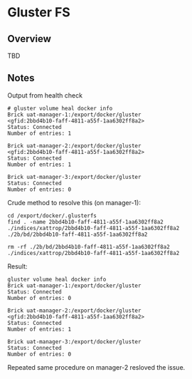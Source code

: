 # Gluster FS

## Overview

TBD


## Notes

Output from health check

```
# gluster volume heal docker info
Brick uat-manager-1:/export/docker/gluster
<gfid:2bbd4b10-faff-4811-a55f-1aa6302ff8a2> 
Status: Connected
Number of entries: 1

Brick uat-manager-2:/export/docker/gluster
<gfid:2bbd4b10-faff-4811-a55f-1aa6302ff8a2> 
Status: Connected
Number of entries: 1

Brick uat-manager-3:/export/docker/gluster
Status: Connected
Number of entries: 0

```

Crude method to resolve this (on manager-1):

```
cd /export/docker/.glusterfs
find . -name 2bbd4b10-faff-4811-a55f-1aa6302ff8a2
./indices/xattrop/2bbd4b10-faff-4811-a55f-1aa6302ff8a2
./2b/bd/2bbd4b10-faff-4811-a55f-1aa6302ff8a2

rm -rf ./2b/bd/2bbd4b10-faff-4811-a55f-1aa6302ff8a2 ./indices/xattrop/2bbd4b10-faff-4811-a55f-1aa6302ff8a2

```

Result:
```
gluster volume heal docker info
Brick uat-manager-1:/export/docker/gluster
Status: Connected
Number of entries: 0

Brick uat-manager-2:/export/docker/gluster
<gfid:2bbd4b10-faff-4811-a55f-1aa6302ff8a2> 
Status: Connected
Number of entries: 1

Brick uat-manager-3:/export/docker/gluster
Status: Connected
Number of entries: 0

```

Repeated same procedure on manager-2 resloved the issue.



